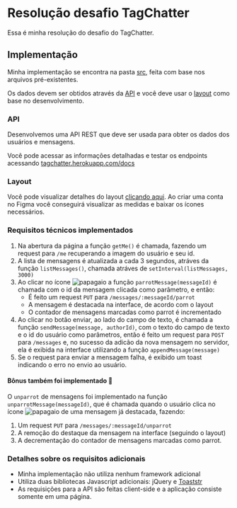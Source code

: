 # Resolução desafio TagChatter

Essa é minha resolução do desafio do TagChatter.

## Implementação
Minha implementação se encontra na pasta [src](src), feita com base nos arquivos pré-existentes.

Os dados devem ser obtidos através da [API](#api) e você deve usar o [layout](#layout) como base no desenvolvimento.

### API
Desenvolvemos uma API REST que deve ser usada para obter os dados dos usuários e mensagens.

Você pode acessar as informações detalhadas e testar os endpoints acessando [tagchatter.herokuapp.com/docs](https://tagchatter.herokuapp.com/docs/)

### Layout
Você pode visualizar detalhes do layout [clicando aqui](https://www.figma.com/file/Zhyvatv2GVFm4UcKQlRE4Szs/tagchatter?node-id=0%3A1). Ao criar uma conta no Figma você conseguirá visualizar as medidas e baixar os ícones necessários.

### Requisitos técnicos implementados
1. Na abertura da página a função `getMe()` é chamada, fazendo um request para `/me` recuperando a imagem do usuário e seu id.
2. A lista de mensagens é atualizada a cada 3 segundos, atráves da função `listMessages()`, chamada atráves de `setInterval(listMessages, 3000)`
3. Ao clicar no ícone ![papagaio](parrot.gif) a função `parrotMessage(messageId)` é chamada com o id da mensagem clicada como parâmetro, e então:
   - É feito um request `PUT` para `/messages/:messageId/parrot`
   - A mensagem é destacada na interface, de acordo com o layout
   - O contador de mensagens marcadas como parrot é incrementado
4. Ao clicar no botão enviar, ao lado do campo de texto, é chamada a função `sendMessage(message, authorId)`, com o texto do campo de texto e o id do usuário como parâmetros, então é feito um request para `POST` para `/messages` e, no sucesso da adicão da nova mensagem no servidor, ela é exibida na interface utilizando a função `appendMessage(message)`
5. Se o request para enviar a mensagem falha, é exibido um toast indicando o erro no envio ao usuário.

#### Bônus também foi implementado :star2:
O `unparrot` de mensagens foi implementado na função `unparrotMessage(messageId)`, que é chamada quando o usuário clica no ícone ![papagaio](parrot.gif) de uma mensagem já destacada, fazendo:
1. Um request `PUT` para `/messages/:messageId/unparrot`
2. A remoção do destaque da mensagem na interface (seguindo o layout)
3. A decrementação do contador de mensagens marcadas como parrot.

### Detalhes sobre os requisitos adicionais
- Minha implementação não utiliza nenhum framework adicional
- Utiliza duas bibliotecas Javascript adicionais: jQuery e [Toaststr](https://github.com/CodeSeven/toastr)
- As requisições para a API são feitas client-side e a aplicação consiste somente em uma página.
